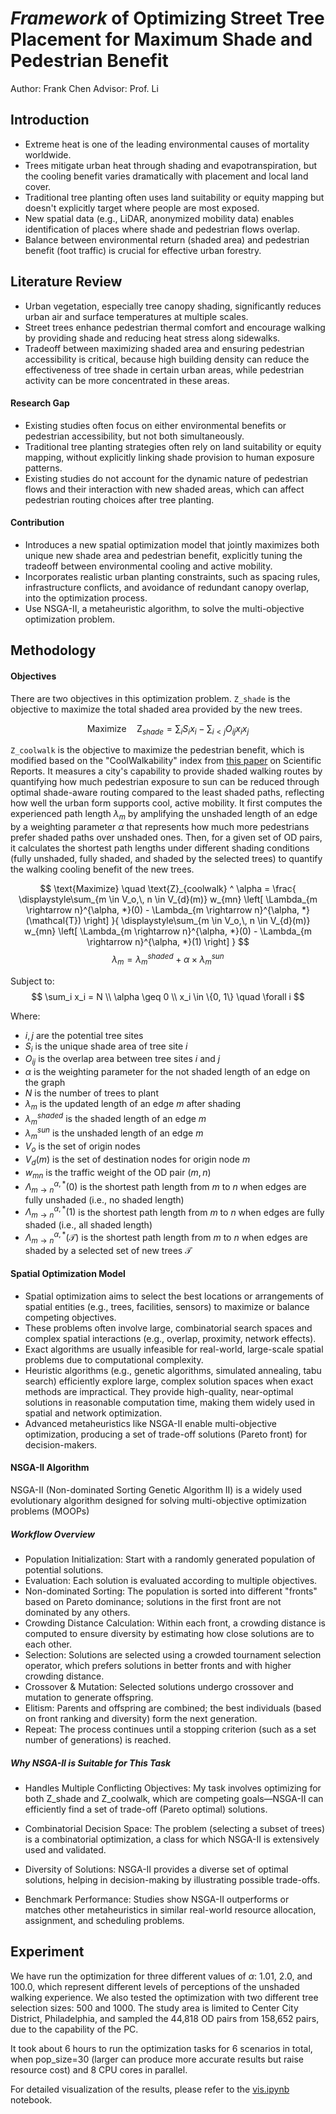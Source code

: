 # *Framework* of Optimizing Street Tree Placement for Maximum Shade and Pedestrian Benefit

Author: Frank Chen
Advisor: Prof. Li

## Introduction

- Extreme heat is one of the leading environmental causes of mortality worldwide.
- Trees mitigate urban heat through shading and evapotranspiration, but the cooling benefit varies dramatically with placement and local land cover.
- Traditional tree planting often uses land suitability or equity mapping but doesn't explicitly target where people are most exposed.
- New spatial data (e.g., LiDAR, anonymized mobility data) enables identification of places where shade and pedestrian flows overlap.
- Balance between environmental return (shaded area) and pedestrian benefit (foot traffic) is crucial for effective urban forestry.

## Literature Review

- Urban vegetation, especially tree canopy shading, significantly reduces urban air and surface temperatures at multiple scales.
- Street trees enhance pedestrian thermal comfort and encourage walking by providing shade and reducing heat stress along sidewalks.
- Tradeoff between maximizing shaded area and ensuring pedestrian accessibility is critical, because high building density can reduce the effectiveness of tree shade in certain urban areas, while pedestrian activity can be more concentrated in these areas.

#### Research Gap
- Existing studies often focus on either environmental benefits or pedestrian accessibility, but not both simultaneously.
- Traditional tree planting strategies often rely on land suitability or equity mapping, without explicitly linking shade provision to human exposure patterns.
- Existing studies do not account for the dynamic nature of pedestrian flows and their interaction with new shaded areas, which can affect pedestrian routing choices after tree planting.

#### Contribution

- Introduces a new spatial optimization model that jointly maximizes both unique new shade area and pedestrian benefit, explicitly tuning the tradeoff between environmental cooling and active mobility.
- Incorporates realistic urban planting constraints, such as spacing rules, infrastructure conflicts, and avoidance of redundant canopy overlap, into the optimization process.
- Use NSGA-II, a metaheuristic algorithm, to solve the multi-objective optimization problem.

## Methodology

#### Objectives

There are two objectives in this optimization problem. `Z_shade` is the objective to maximize the total shaded area provided by the new trees. 

$$
\text{Maximize} \quad \text{Z}_{shade} = \sum_i S_i x_i - \sum_{i < j} O_{ij} x_i x_j
$$

`Z_coolwalk` is the objective to maximize the pedestrian benefit, which is modified based on the "CoolWalkability" index from [this paper](nature.com/articles/s41598-025-97200-2) on Scientific Reports. It measures a city's capability to provide shaded walking routes by quantifying how much pedestrian exposure to sun can be reduced through optimal shade-aware routing compared to the least shaded paths, reflecting how well the urban form supports cool, active mobility. It first computes the experienced path length $\lambda_m$ by amplifying the unshaded length of an edge by a weighting parameter $\alpha$ that represents how much more pedestrians prefer shaded paths over unshaded ones. Then, for a given set of OD pairs, it calculates the shortest path lengths under different shading conditions (fully unshaded, fully shaded, and shaded by the selected trees) to quantify the walking cooling benefit of the new trees.

$$
\text{Maximize} \quad \text{Z}_{coolwalk} ^ \alpha = 
\frac{
    \displaystyle\sum_{m \in V_o,\, n \in V_{d}(m)} 
    w_{mn} \left[
        \Lambda_{m \rightarrow n}^{\alpha, *}(0)
        - \Lambda_{m \rightarrow n}^{\alpha, *}(\mathcal{T})
    \right]
}{
    \displaystyle\sum_{m \in V_o,\, n \in V_{d}(m)}
    w_{mn} \left[
        \Lambda_{m \rightarrow n}^{\alpha, *}(0)
        - \Lambda_{m \rightarrow n}^{\alpha, *}(1)
    \right]
}
$$
$$
\lambda_m = \lambda_m^{shaded} + \alpha \times \lambda_m^{sun}
$$

Subject to:
$$
\sum_i x_i = N \\
\alpha \geq 0 \\
x_i \in \{0, 1\} \quad \forall i
$$

Where:

- $i, j$ are the potential tree sites
- $S_i$ is the unique shade area of tree site $i$
- $O_{ij}$ is the overlap area between tree sites $i$ and $j$
- $\alpha$ is the weighting parameter for the not shaded length of an edge on the graph
- $N$ is the number of trees to plant
- $\lambda_m$ is the updated length of an edge $m$ after shading
- $\lambda_m^{shaded}$ is the shaded length of an edge $m$
- $\lambda_m^{sun}$ is the unshaded length of an edge $m$
- $V_o$ is the set of origin nodes
- $V_d(m)$ is the set of destination nodes for origin node $m$
- $w_{mn}$ is the traffic weight of the OD pair $(m, n)$
- $\Lambda_{m \rightarrow n}^{\alpha, *}(0)$ is the shortest path length from $m$ to $n$ when edges are fully unshaded (i.e., no shaded length)
- $\Lambda_{m \rightarrow n}^{\alpha, *}(1)$ is the shortest path length from $m$ to $n$ when edges are fully shaded (i.e., all shaded length)
- $\Lambda_{m \rightarrow n}^{\alpha, *}(\mathcal{T})$ is the shortest path length from $m$ to $n$ when edges are shaded by a selected set of new trees $\mathcal{T}$

#### Spatial Optimization Model

- Spatial optimization aims to select the best locations or arrangements of spatial entities (e.g., trees, facilities, sensors) to maximize or balance competing objectives.
- These problems often involve large, combinatorial search spaces and complex spatial interactions (e.g., overlap, proximity, network effects).
- Exact algorithms are usually infeasible for real-world, large-scale spatial problems due to computational complexity.
- Heuristic algorithms (e.g., genetic algorithms, simulated annealing, tabu search) efficiently explore large, complex solution spaces when exact methods are impractical. They provide high-quality, near-optimal solutions in reasonable computation time, making them widely used in spatial and network optimization.
- Advanced metaheuristics like NSGA-II enable multi-objective optimization, producing a set of trade-off solutions (Pareto front) for decision-makers.

#### NSGA-II Algorithm

NSGA-II (Non-dominated Sorting Genetic Algorithm II) is a widely used evolutionary algorithm designed for solving multi-objective optimization problems (MOOPs)

##### Workflow Overview

- Population Initialization: Start with a randomly generated population of potential solutions.
- Evaluation: Each solution is evaluated according to multiple objectives.
- Non-dominated Sorting: The population is sorted into different "fronts" based on Pareto dominance; solutions in the first front are not dominated by any others.
- Crowding Distance Calculation: Within each front, a crowding distance is computed to ensure diversity by estimating how close solutions are to each other.
- Selection: Solutions are selected using a crowded tournament selection operator, which prefers solutions in better fronts and with higher crowding distance.
- Crossover & Mutation: Selected solutions undergo crossover and mutation to generate offspring.
- Elitism: Parents and offspring are combined; the best individuals (based on front ranking and diversity) form the next generation.
- Repeat: The process continues until a stopping criterion (such as a set number of generations) is reached.

##### Why NSGA-II is Suitable for This Task

- Handles Multiple Conflicting Objectives: My task involves optimizing for both Z_shade and Z_coolwalk, which are competing goals—NSGA-II can efficiently find a set of trade-off (Pareto optimal) solutions.

- Combinatorial Decision Space: The problem (selecting a subset of trees) is a combinatorial optimization, a class for which NSGA-II is extensively used and validated.

- Diversity of Solutions: NSGA-II provides a diverse set of optimal solutions, helping in decision-making by illustrating possible trade-offs.

- Benchmark Performance: Studies show NSGA-II outperforms or matches other metaheuristics in similar real-world resource allocation, assignment, and scheduling problems.

## Experiment

We have run the optimization for three different values of $\alpha$: 1.01, 2.0, and 100.0, which represent different levels of perceptions of the unshaded walking experience. We also tested the optimization with two different tree selection sizes: 500 and 1000. The study area is limited to Center City District, Philadelphia, and sampled the 44,818 OD pairs from 158,652 pairs, due to the capability of the PC.

It took about 6 hours to run the optimization tasks for 6 scenarios in total, when pop_size=30 (larger can produce more accurate results but raise resource cost) and 8 CPU cores in parallel. 

For detailed visualization of the results, please refer to the [vis.ipynb](vis.ipynb) notebook.
